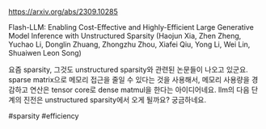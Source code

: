 https://arxiv.org/abs/2309.10285

Flash-LLM: Enabling Cost-Effective and Highly-Efficient Large Generative Model Inference with Unstructured Sparsity (Haojun Xia, Zhen Zheng, Yuchao Li, Donglin Zhuang, Zhongzhu Zhou, Xiafei Qiu, Yong Li, Wei Lin, Shuaiwen Leon Song)

요즘 sparsity, 그것도 unstructured sparsity와 관련된 논문들이 나오고 있군요. sparse matrix으로 메모리 접근을 줄일 수 있다는 것을 사용해서, 메모리 사용량을 경감하고 연산은 tensor core로 dense matmul을 한다는 아이디어네요. llm의 다음 단계의 진전은 unstructured sparsity에서 오게 될까요? 궁금하네요.

#sparsity #efficiency 